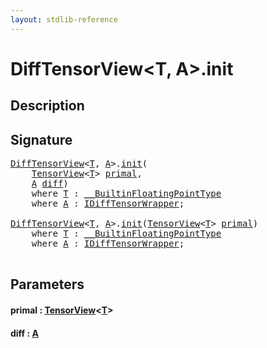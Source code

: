 ```yaml
---
layout: stdlib-reference
---
```


# DiffTensorView\<T, A\>\.init

## Description





## Signature 

<pre>
<a href="index.html" class="code_type">DiffTensorView</a>&lt;<a href="index.html#typeparam-T" class="code_type">T</a>, <a href="index.html#typeparam-A" class="code_type">A</a>&gt;.<a href="init.html">init</a>(
    <a href="../tensorview-06/index.html" class="code_type">TensorView</a>&lt;<a href="index.html#typeparam-T" class="code_type">T</a>&gt; <a href="init.html#decl-primal" class="code_param">primal</a>,
    <a href="index.html#typeparam-A" class="code_type">A</a> <a href="init.html#decl-diff" class="code_param">diff</a>)
    <span class='code_keyword'>where</span> <a href="index.html#typeparam-T" class="code_type">T</a> : <a href="../../interfaces/0_builtinfloatingpointtype-029hm/index.html" class="code_type">__BuiltinFloatingPointType</a>
    <span class='code_keyword'>where</span> <a href="index.html#typeparam-A" class="code_type">A</a> : <a href="../../interfaces/idifftensorwrapper-015b/index.html" class="code_type">IDiffTensorWrapper</a>;

<a href="index.html" class="code_type">DiffTensorView</a>&lt;<a href="index.html#typeparam-T" class="code_type">T</a>, <a href="index.html#typeparam-A" class="code_type">A</a>&gt;.<a href="init.html">init</a>(<a href="../tensorview-06/index.html" class="code_type">TensorView</a>&lt;<a href="index.html#typeparam-T" class="code_type">T</a>&gt; <a href="init.html#decl-primal" class="code_param">primal</a>)
    <span class='code_keyword'>where</span> <a href="index.html#typeparam-T" class="code_type">T</a> : <a href="../../interfaces/0_builtinfloatingpointtype-029hm/index.html" class="code_type">__BuiltinFloatingPointType</a>
    <span class='code_keyword'>where</span> <a href="index.html#typeparam-A" class="code_type">A</a> : <a href="../../interfaces/idifftensorwrapper-015b/index.html" class="code_type">IDiffTensorWrapper</a>;

</pre>

## Parameters

####  <a id="decl-primal"></a>primal  : [TensorView](../tensorview-06/index)\<[T](../tensorview-06/index#typeparam-T)\>
####  <a id="decl-diff"></a>diff  : [A](index#typeparam-A)

